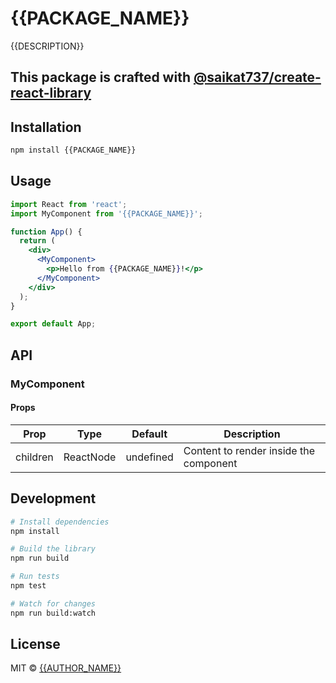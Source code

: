 # {{PACKAGE_NAME}}

{{DESCRIPTION}}

## This package is crafted with [@saikat737/create-react-library](https://www.npmjs.com/package/@saikat737/create-react-library)

## Installation

```bash
npm install {{PACKAGE_NAME}}
```

## Usage

```jsx
import React from 'react';
import MyComponent from '{{PACKAGE_NAME}}';

function App() {
  return (
    <div>
      <MyComponent>
        <p>Hello from {{PACKAGE_NAME}}!</p>
      </MyComponent>
    </div>
  );
}

export default App;
```

## API

### MyComponent

#### Props

| Prop | Type | Default | Description |
|------|------|---------|-------------|
| children | ReactNode | undefined | Content to render inside the component |

## Development

```bash
# Install dependencies
npm install

# Build the library
npm run build

# Run tests
npm test

# Watch for changes
npm run build:watch
```

## License

MIT © [{{AUTHOR_NAME}}]({{AUTHOR_URL}})
